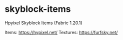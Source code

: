 # skyblock-items
Hpyixel Skyblock Items (Fabric 1.20.1)

Items: https://hypixel.net/
Textures: https://furfsky.net/
